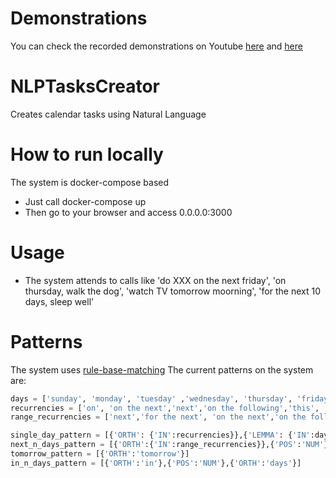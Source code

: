 # Demonstrations
You can check the recorded demonstrations on Youtube [here](https://www.youtube.com/watch?v=w8SETmbXA0k&ab_channel=NaelsonDouglas) and [here](https://www.youtube.com/watch?v=8wL9wOqs57A&ab_channel=NaelsonDouglas)

# NLPTasksCreator
Creates calendar tasks using Natural Language

# How to run locally
The system is docker-compose based
 * Just call docker-compose up
 * Then go to your browser and access 0.0.0.0:3000
 
 # Usage
 * The system attends to calls like 'do XXX on the next friday', 'on thursday, walk the dog', 'watch TV tomorrow moorning', 'for the next 10 days, sleep well'
 
 # Patterns
 The system uses [rule-base-matching](https://spacy.io/usage/rule-based-matching#matcher)
 The current patterns on the system are:
```python
days = ['sunday', 'monday', 'tuesday' ,'wednesday', 'thursday', 'friday', 'saturday']
recurrencies = ['on', 'on the next','next','on the following','this', 'on this']
range_recurrencies = ['next','for the next', 'on the next','on the following',]

single_day_pattern = [{'ORTH': {'IN':recurrencies}},{'LEMMA': {'IN':days}}] #NN or NNP
next_n_days_pattern = [{'ORTH':{'IN':range_recurrencies}},{'POS':'NUM'},{'ORTH': 'days'}] #NN or NNP
tomorrow_pattern = [{'ORTH':'tomorrow'}]
in_n_days_pattern = [{'ORTH':'in'},{'POS':'NUM'},{'ORTH':'days'}]
```
